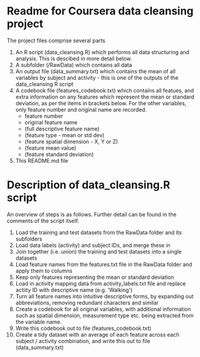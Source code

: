 # Readme for Coursera data cleansing project

The project files comprise several parts

1) An R script (data_cleansing.R) which performs all data structuring and analysis. This is descibed in more detail below.
2) A subfolder (/RawData) which contains all data
3) An output file (data_summary.txt) which contains the mean of all variables by subject and activity - this is one of the outputs of the data_cleansing R script
4) A codebook file (features_codebook.txt) which contains all featues, and extra information on any features which represent the mean or standard deviation, as per the items in brackets below. For the other variables, only feature number and original name are recorded.
	* feature number
	* original feature name
	* (full descriptive feature name)
	* (feature type - mean or std dev) 
	* (feature spatial dimension - X, Y or Z)
	* (feature mean value)
	* (feature standard deviation)
5) This README.md file


# Description of data_cleansing.R script
An overview of steps is as follows. Further detail can be found in the comments of the script itself.

1) Load the training and test datasets from the RawData folder and its subfolders
2) Load data labels (activity) and subject IDs, and merge these in
3) Join together (i.e. union) the training and test datasets into a single datasets
4) Load feature names from the features.txt file in the RawData folder and apply them to columns 
5) Keep only features representing the mean or standard deviation
6) Load in activity mapping data from activity_labels.txt file and replace actiity ID with descriptive name (e.g. 'Walking')
7) Turn all feature names into intuitive descriptive forms, by expanding out abbreviations, removing redundant characters and similar
8) Create a codebook for all original variables, with additional information such as spatial dimension, measurement type etc. being extracted from the variable name.
9) Write this codebook out to file (features_codebook.txt)
10) Create a tidy dataset with an average of each feature across each subject / activity combination, and write this out to file (data_summary.txt)